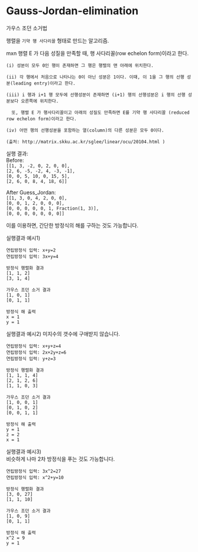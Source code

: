 # Gauss-Jordan-elimination
가우스 조던 소거법

행렬을 `기약 행 사다리꼴` 형태로 만드는 알고리즘.

mxn 행렬 E 가 다음 성질을 만족할 때, 행 사다리꼴(row echelon form)이라고 한다.

    (i) 성분이 모두 0인 행이 존재하면 그 행은 행렬의 맨 아래에 위치한다.
    
    (ii) 각 행에서 처음으로 나타나는 0이 아닌 성분은 1이다. 이때, 이 1을 그 행의 선행 성분(leading entry)이라고 한다.
    
    (iii) i 행과 i+1 행 모두에 선행성분이 존재하면 (i+1) 행의 선행성분은 i 행의 선행 성분보다 오른쪽에 위치한다.
    
      또, 행렬 E 가 행사다리꼴이고 아래의 성질도 만족하면 E를 기약 행 사다리꼴 (reduced row echelon form)이라고 한다.
    
    (iv) 어떤 행의 선행성분을 포함하는 열(column)의 다른 성분은 모두 0이다.
    
    (출처: http://matrix.skku.ac.kr/sglee/linear/ocu/20104.html )
          
실행 결과:  
Before:  
    `[[1, 3, -2, 0, 2, 0, 0],`  
     `[2, 6, -5, -2, 4, -3, -1],`  
     `[0, 0, 5, 10, 0, 15, 5],`  
     `[2, 6, 0, 8, 4, 18, 6]]`  
 
After Guess_Jordan:  
    `[[1, 3, 0, 4, 2, 0, 0],`  
     `[0, 0, 1, 2, 0, 0, 0],`  
     `[0, 0, 0, 0, 0, 1, Fraction(1, 3)],`  
     `[0, 0, 0, 0, 0, 0, 0]]`
     
이를 이용하면, 간단한 방정식의 해를 구하는 것도 가능합니다.

실행결과 예시1)
  
    연립방정식 입력: x+y=2
    연립방정식 입력: 3x+y=4
    
    방정식 행렬화 결과
    [1, 1, 2]
    [3, 1, 4]
    
    가우스 조던 소거 결과
    [1, 0, 1]
    [0, 1, 1]
    
    방정식 해 출력
    x = 1
    y = 1

실행결과 예시2)
미지수의 갯수에 구애받지 않습니다.

    연립방정식 입력: x+y+z=4
    연립방정식 입력: 2x+2y+z=6
    연립방정식 입력: y+z=3
    
    방정식 행렬화 결과
    [1, 1, 1, 4]
    [2, 1, 2, 6]
    [1, 1, 0, 3]
    
    가우스 조던 소거 결과
    [1, 0, 0, 1]
    [0, 1, 0, 2]
    [0, 0, 1, 1]
    
    방정식 해 출력
    y = 1
    z = 2
    x = 1
    
실행결과 예시3)  
비슷하게 나마 2차 방정식을 푸는 것도 가능합니다.

    연립방정식 입력: 3x^2=27
    연립방정식 입력: x^2+y=10
      
    방정식 행렬화 결과
    [3, 0, 27]
    [1, 1, 10]
    
    가우스 조던 소거 결과
    [1, 0, 9]
    [0, 1, 1]
    
    방정식 해 출력
    x^2 = 9
    y = 1

